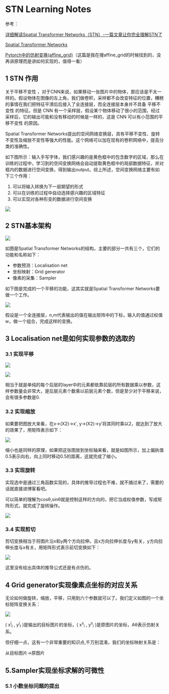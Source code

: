 STN Learning Notes
==========

参考：

[详细解读Spatial Transformer Networks（STN）-一篇文章让你完全理解STN了](https://blog.csdn.net/qq_39422642/article/details/78870629)

[Spatial Transformer Networks](https://zhuanlan.zhihu.com/p/37110107)

[Pytorch中的仿射变换(affine_grid)](https://www.jianshu.com/p/723af68beb2e)（这篇是我在搜affine_grid的时候找到的，没再讲原理而是讲如何实现的，值得一看）

## 1 STN 作用

关于平移不变性 ，对于CNN来说，如果移动一张图片中的物体，那应该是不太一样的。假设物体在图像的左上角，我们做卷积，采样都不会改变特征的位置，糟糕的事情在我们把特征平滑后后接入了全连接层，而全连接层本身并不具备 平移不变性 的特征。但是 CNN 有一个采样层，假设某个物体移动了很小的范围，经过采样后，它的输出可能和没有移动的时候是一样的，这是 CNN 可以有小范围的平移不变性 的原因。

Spatial Transformer Networks提出的空间网络变换层，具有平移不变性、旋转不变性及缩放不变性等强大的性能。这个网络可以加在现有的卷积网络中，提高分类的准确性。

如下图所示：输入手写字体，我们感兴趣的是黄色框中的包含数字的区域，那么在训练的过程中，学习到的空间变换网络会自动提取黄色框中的局部数据特征，并对框内的数据进行空间变换，得到输出output。综上所述，空间变换网络主要有如下三个作用：

1. 可以将输入转换为下一层期望的形式
2. 可以在训练的过程中自动选择感兴趣的区域特征
3. 可以实现对各种形变的数据进行空间变换

![](https://pic2.zhimg.com/80/v2-fb4f4935445f248574d4659b24ebff49_hd.jpg)

## 2 STN基本架构

![](https://img-blog.csdn.net/20171221204520193?watermark/2/text/aHR0cDovL2Jsb2cuY3Nkbi5uZXQvcXFfMzk0MjI2NDI=/font/5a6L5L2T/fontsize/400/fill/I0JBQkFCMA==/dissolve/70/gravity/SouthEast)

如图是Spatial Transformer Networks的结构，主要的部分一共有三个，它们的功能和名称如下：

* 参数预测：Localisation net
* 坐标映射：Grid generator
* 像素的采集：Sampler

如下图是完成的一个平移的功能，这其实就是Spatial Transformer Networks要做一个工作。

![](https://img-blog.csdn.net/20171221163025631?watermark/2/text/aHR0cDovL2Jsb2cuY3Nkbi5uZXQvcXFfMzk0MjI2NDI=/font/5a6L5L2T/fontsize/400/fill/I0JBQkFCMA==/dissolve/70/gravity/SouthEast)

假设是一个全连接层，n,m代表输出的值在输出矩阵中的下标，输入的值通过权值w，做一个组合，完成这样的变换。

## 3 Localisation net是如何实现参数的选取的

### 3.1 实现平移

![](https://img-blog.csdn.net/20171221170633240?watermark/2/text/aHR0cDovL2Jsb2cuY3Nkbi5uZXQvcXFfMzk0MjI2NDI=/font/5a6L5L2T/fontsize/400/fill/I0JBQkFCMA==/dissolve/70/gravity/SouthEast)

![](https://img-blog.csdn.net/20171221163549847?watermark/2/text/aHR0cDovL2Jsb2cuY3Nkbi5uZXQvcXFfMzk0MjI2NDI=/font/5a6L5L2T/fontsize/400/fill/I0JBQkFCMA==/dissolve/70/gravity/SouthEast)

相当于就是单纯的每个后层的layer中的元素都依靠前层的所有数据乘以参数，这样参数量会非常大，是后层元素个数乘以前层元素个数，但是至少对于平移来说，会有很多参数是0.

### 3.2 实现缩放

如果要把图放大来看，在x→(X2)→x′, y→(X2)→y′将其同时乘以2，就达到了放大的效果了，用矩阵表示如下： 

![](https://img-blog.csdn.net/20171221192639934?watermark/2/text/aHR0cDovL2Jsb2cuY3Nkbi5uZXQvcXFfMzk0MjI2NDI=/font/5a6L5L2T/fontsize/400/fill/I0JBQkFCMA==/dissolve/70/gravity/SouthEast)

缩小也是同样的原理，如果把这张图放到坐标轴来看，就是如图所示，加上偏执值0.5表示向右，向上同时移动0.5的距离，这就完成了缩小。

### 3.3 实现旋转

实现选中是通过三角函数实现的，具体的推导过程也不难，就不摘过来了，需要的话就直接进博客看吧。

可以简单的理解为cosθ,sinθ就是控制这样的方向的，把它当成权值参数，写成矩阵形式，就完成了旋转操作。 

![](https://img-blog.csdn.net/20171221193524098?watermark/2/text/aHR0cDovL2Jsb2cuY3Nkbi5uZXQvcXFfMzk0MjI2NDI=/font/5a6L5L2T/fontsize/400/fill/I0JBQkFCMA==/dissolve/70/gravity/SouthEast)

### 3.4 实现剪切

剪切变换相当于将图片沿x和y两个方向拉伸，且x方向拉伸长度与y有关，y方向拉伸长度与x有关，用矩阵形式表示前切变换如下：

![](https://img-blog.csdn.net/20171222110137275?watermark/2/text/aHR0cDovL2Jsb2cuY3Nkbi5uZXQvcXFfMzk0MjI2NDI=/font/5a6L5L2T/fontsize/400/fill/I0JBQkFCMA==/dissolve/70/gravity/SouthEast)

这里没有给出具体的推导公式还是有点伤的。

## 4 Grid generator实现像素点坐标的对应关系

无论如何做旋转，缩放，平移，只用到六个参数就可以了。我们定义如图的一个坐标矩阵变换关系：

![](https://img-blog.csdn.net/20171222085414269?watermark/2/text/aHR0cDovL2Jsb2cuY3Nkbi5uZXQvcXFfMzk0MjI2NDI=/font/5a6L5L2T/fontsize/400/fill/I0JBQkFCMA==/dissolve/70/gravity/SouthEast)

 ( x<sup>i</sup><sub>t</sub> , y<sup>i</sup><sub>t</sub> )是输出的目标图片的坐标，( x<sup>s</sup><sub>i</sub> , y<sup>s</sup><sub>i</sub> )是原图片的坐标，Aθ表示仿射关系。

但仔细一点，这有一个非常重要的知识点,千万别混淆，我们的坐标映射关系是：

从目标图片→原图片

## 5.Sampler实现坐标求解的可微性

### 5.1 小数坐标问题的提出

